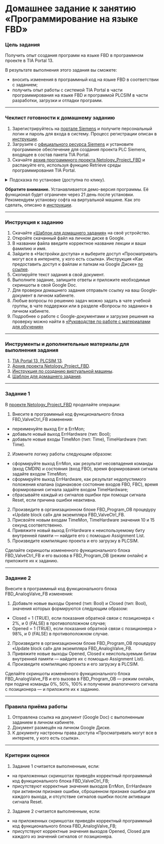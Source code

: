 # Домашнее задание к занятию «Программирование на языке FBD»

### Цель задания

Получить опыт создания программ на языке FBD в программном проекте в TIA Portal 13.

В результате выполнения этого задания вы сможете:

- вносить изменения в программный код на языке FBD в соответствии с заданием;
- получить опыт работы с системой TIA Portal в части программирования на языке FBD и программой PLCSIM в части разработки, загрузки и отладки программ.

------

### Чеклист готовности к домашнему заданию

1. Зарегистрируйтесь на [портале Siemens](https://mall.industry.siemens.com/goos/WelcomePage.aspx?regionUrl=/ru&language=ru) и получите персональный логин и пароль для входа в систему. Процесс регистрации описан в [инструкции](https://u.netology.ru/backend/uploads/lms/content_assets/file/338/%D0%98%D0%BD%D1%81%D1%82%D1%80%D1%83%D0%BA%D1%86%D0%B8%D1%8F_%D0%BF%D0%BE_%D1%80%D0%B5%D0%B3%D0%B8%D1%81%D1%82%D1%80%D0%B0%D1%86%D0%B8%D0%B8_%D0%BD%D0%B0_%D0%BF%D0%BE%D1%80%D1%82%D0%B0%D0%BB%D0%B5_Siemens.pptx).
2. Загрузите с [официального ресурса Siemens](https://support.industry.siemens.com/cs/document/78793685/simatic-step-7-(tia-portal)-v13-trial-download?dti=0&lc=en-DE) и установите программное обеспечение для создания проекта PLC Siemens, входящее в состав пакета TIA Portal. 
3. Скачайте [архив программного проекта Netology_Project_FBD](https://u.netology.ru/backend/uploads/lms/content_assets/file/4565/Netology_Project_FBD.zap13) и распакуйте его, используя функцию Retrieve среды программирования TIA Portal.


<details>
  <summary> Подсказка по установке (доступна по клику).</summary>
  
  
1. Скачайте все файлы по [ссылке](https://support.industry.siemens.com/cs/document/109745155/simatic-step-7-including-plcsim-v13-sp2-trial-download?dti=0&lc=en-DE) в две отдельные папки:
 
  - STEP 7 Professional V13 SP2 (DVD 1, DVD 2, SHA-256 checksum).
 
  ![image](https://github.com/netology-code/phd-homeworks/blob/main/6.6/Step7_1.png)

  - SIMATIC STEP 7 PLCSIM V13 SP2 for STEP 7 Basic and STEP 7 Professional (включая SHA-256 checksum).
 
    ![image](https://github.com/netology-code/phd-homeworks/blob/main/6.6/Step7_2.png)

2. Запустите установочный файл SIMATIC_STEP_7_Professional_V13_SP2_Upd4.exe, пройдите стандартную процедуру установки.
3. Запустите установочный файл SIMATIC_S7_PLCSIM_V13_SP2.exe, пройдите стандартную процедуру установки.

 **Подсказка по распаковке архиватором WinRAR:**

Если скачанный дистрибутив TIA Portal содержит некоторые файлы с расширением 001, это вызовет проблему при распаковке данных.

Это происходит, потому что некоторые версии архиватора WinRAR, установленные на ПК, ассоциируют файлы с именем 001, как файлы с расширением .rar.

Для решения проблемы можно убрать ассоциацию:

1. Найдите архиватор WinRAR, имеющий окончание 001.
2. Откройте его двойным кликом, далее выбирайте Установка ⇒ Интеграция.
3. В окне слева будет перечень форматов, которые по умолчанию ассоциируются с WinRAR.
4. Уберите галочку с формата 001, нажмите ОК и перезагрузите ПК.

Скрин с действиями дан ниже:
 ![image](https://github.com/netology-code/scada-4-homeworks/blob/scada-7/WinRAR.png)

-----
  
</details>
  
**Обратите внимание.** Устанавливается демо-версия программы. Её функционал будет ограничен через 21 день после установки. Рекомендуем установку софта на виртуальной машине. Как это сделать, описано в [инструкции](https://u.netology.ru/backend/uploads/lms/content_assets/file/339/%D0%98%D0%BD%D1%81%D1%82%D1%80%D1%83%D0%BA%D1%86%D0%B8%D1%8F_%D0%BF%D0%BE_%D1%81%D0%BE%D0%B7%D0%B4%D0%B0%D0%BD%D0%B8%D1%8E_%D0%B2%D0%B8%D1%80%D1%82%D1%83%D0%B0%D0%BB%D1%8C%D0%BD%D0%BE%D0%B9_%D0%BC%D0%B0%D1%88%D0%B8%D0%BD%D1%8B_%D0%B8_%D0%BE%D1%82%D0%BA%D0%B0%D1%82%D1%83.pptx).



------

### Инструкция к заданию

1. Скачайте [«Шаблон для домашнего задания»](https://u.netology.ru/backend/uploads/lms/content_assets/file/4566/%D0%A8%D0%B0%D0%B1%D0%BB%D0%BE%D0%BD_%D0%B4%D0%BB%D1%8F_%D0%B4%D0%BE%D0%BC%D0%B0%D1%88%D0%BD%D0%B5%D0%B3%D0%BE_%D0%B7%D0%B0%D0%B4%D0%B0%D0%BD%D0%B8%D1%8F__%D0%9F%D1%80%D0%BE%D0%B3%D1%80%D0%B0%D0%BC%D0%BC%D0%B8%D1%80%D0%BE%D0%B2%D0%B0%D0%BD%D0%B8%D0%B5_%D0%BD%D0%B0_%D1%8F%D0%B7%D1%8B%D0%BA%D0%B5_FBD__-_%D0%A4%D0%B0%D0%BC%D0%B8%D0%BB%D0%B8%D1%8F_%D0%98%D0%BC%D1%8F__%D0%A1%D0%94%D0%95%D0%9B%D0%90%D0%99%D0%A2%D0%95_%D0%9A%D0%9E%D0%9F%D0%98%D0%AE_.docx) на своё устройство.
2. Откройте скачанный файл на личном диске в Google.
3. В названии файла введите корректное название лекции и ваши фамилию и имя.
4. Зайдите в «Настройки доступа» и выберите доступ «Просматривать могут все в интернете, у кого есть ссылка». Инструкция «Как предоставить доступ к файлам и папкам на Google Диске» [по ссылке](https://support.google.com/docs/answer/2494822?hl=ru&co=GENIE.Platform%3DDesktop).
5. Скопируйте текст задания в свой документ.
6. Выполните задание, запишите ответы и приложите необходимые скриншоты в свой Google Doc.
7. Для проверки домашнего задания отправьте ссылку на ваш Google-документ в личном кабинете.
8. Любые вопросы по решению задач можно задать в чате учебной группы, в чате поддержки или в разделе «Вопросы по заданию» в личном кабинете.
9. Подробнее о работе с Google-документами и загрузке решения на проверку можно найти в [«Руководстве по работе с материалами для обучения»](https://l.netology.ru/instruktsiya-po-materialami-dlya-obucheniya)



------

### Инструменты и дополнительные материалы для выполнения задания

1. [TIA Portal 13, PLCSIM 13](https://support.industry.siemens.com/cs/document/109745155/simatic-step-7-including-plcsim-v13-sp2-trial-download?dti=0&lc=en-WW).
2. [Архив проекта Netology_Project_FBD](https://u.netology.ru/backend/uploads/lms/content_assets/file/4565/Netology_Project_FBD.zap13).
3. [Инструкция по созданию виртуальной машины](https://u.netology.ru/backend/uploads/lms/content_assets/file/339/%D0%98%D0%BD%D1%81%D1%82%D1%80%D1%83%D0%BA%D1%86%D0%B8%D1%8F_%D0%BF%D0%BE_%D1%81%D0%BE%D0%B7%D0%B4%D0%B0%D0%BD%D0%B8%D1%8E_%D0%B2%D0%B8%D1%80%D1%82%D1%83%D0%B0%D0%BB%D1%8C%D0%BD%D0%BE%D0%B9_%D0%BC%D0%B0%D1%88%D0%B8%D0%BD%D1%8B_%D0%B8_%D0%BE%D1%82%D0%BA%D0%B0%D1%82%D1%83.pptx).
4. [Шаблон для домашнего задания](https://u.netology.ru/backend/uploads/lms/content_assets/file/4566/%D0%A8%D0%B0%D0%B1%D0%BB%D0%BE%D0%BD_%D0%B4%D0%BB%D1%8F_%D0%B4%D0%BE%D0%BC%D0%B0%D1%88%D0%BD%D0%B5%D0%B3%D0%BE_%D0%B7%D0%B0%D0%B4%D0%B0%D0%BD%D0%B8%D1%8F__%D0%9F%D1%80%D0%BE%D0%B3%D1%80%D0%B0%D0%BC%D0%BC%D0%B8%D1%80%D0%BE%D0%B2%D0%B0%D0%BD%D0%B8%D0%B5_%D0%BD%D0%B0_%D1%8F%D0%B7%D1%8B%D0%BA%D0%B5_FBD__-_%D0%A4%D0%B0%D0%BC%D0%B8%D0%BB%D0%B8%D1%8F_%D0%98%D0%BC%D1%8F__%D0%A1%D0%94%D0%95%D0%9B%D0%90%D0%99%D0%A2%D0%95_%D0%9A%D0%9E%D0%9F%D0%98%D0%AE_.docx).

------

### Задание 1

В [проекте Netology_Project_FBD](https://u.netology.ru/backend/uploads/lms/content_assets/file/4565/Netology_Project_FBD.zap13) проделайте операции:

1. Внесите в программный код функционального блока FBD_ValveCtrl_FB изменения:

  - переименуйте выход Err в ErrMon;
  - добавьте новый выход ErrHardware (тип: Bool);
  - добавьте новые входы TimeMon (тип: Time), TimeHardware (тип: Time).
  
2. Измените логику работы следующим образом:

  - сформируйте выход ErrMon, как результат несовпадения команды (вход CMDIN) и состояния (вход FBO), время формирования сигнала задайте входом TimeMon;
  - сформируйте выход ErrHardware, как результат недопустимого положения клапана (одинаковое состояние входов FBO, FBC), время формирования сигнала задайте входом TimeHardware;
  - сбрасывайте каждый из сигналов ошибки  при помощи сигнала Reset, если причина ошибки неактивна.

2. Произведите в организационном блоке FBD_Program_OB процедуру «Update block call» для экземпляра FBD_ValveCtrl_FB.
3. Присвойте новым входам TimeMon, TimeHardware значения 10 и 15 секунд соответственно.
4. Привяжите новый выход ErrHardware к неиспользуемому биту внутренней памяти — найдите его с помощью Assignment List.
5. Произведите компиляцию проекта и его загрузку в PLCSIM.

Сделайте скриншоты измененного функционального блока FBD_ValveCtrl_FB и его вызова в FBD_Program_OB (режим онлайн) и приложите их к заданию.

------

### Задание 2

Внесите в программный код функционального блока FBD_AnalogValve_FB изменения:

1. Добавьте новые выходы Opened (тип: Bool) и Closed (тип: Bool), значения которых формируются следующим образом:
 - Closed = 1 (TRUE), если показания обратной связи с позиционера < 2%, и 0 (FALSE) в противоположном случае;
 - Opened = 1 (TRUE), если показания обратной связи с позиционера > 98%, и 0 (FALSE) в противоположном случае.
2. Произведите в организационном блоке FBD_Program_OB процедуру «Update block call» для экземпляра FBD_AnalogValve_FB.
3. Привяжите новые выходы Opened, Closed к неиспользуемым битам внутренней памяти — найдите их с помощью Assignment List).
4. Произведите компиляцию проекта и его загрузку в PLCSIM.

Сделайте скриншоты изменённого функционального блока FBD_AnalogValve_FB и его вызова в FBD_Program_OB — режим онлайн, при подаче команды 0%, 50%, 100% и получении аналогичного сигнала с позиционера — и приложите их к заданию.

------

### Правила приёма работы

1. Отправлена ссылка на документ (Google Doc) с выполненным заданием в личном кабинете.
2. Документ размещён на личном Google Диске.
3. К документу настроены права доступа «Просматривать могут все в интернете, у кого есть ссылка».

------

### Критерии оценки

1. Задание 1 считается выполненным, если:

- на приложенных скриншотах приведён корректный программный код функционального блока FBD_ValveCtrl_FB;
- присутствуют корректные значения выходов ErrMon, ErrHardware при активном признаке ошибки, сброшенном признаке ошибки для каждого выхода, и отсутствие сигналов ошибки после активации сигнала Reset.

2. Задание 2 считается выполненным, если:

- на приложенных скриншотах приведён корректный программный код функционального блока FBD_AnalogValve_FB;
- присутствуют корректные значения выходов Opened, Closed для каждого из значений сигналов от позиционера. 
